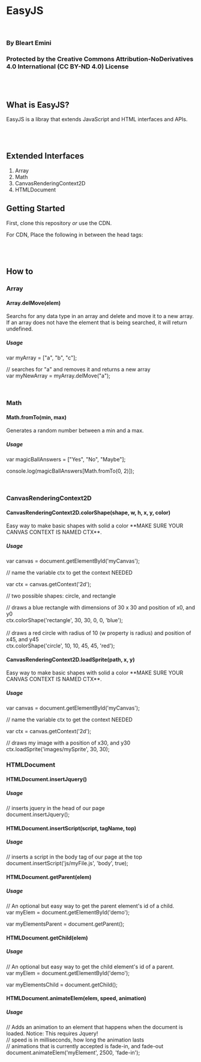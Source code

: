 ﻿﻿﻿﻿<h1>EasyJS</h1><br>
<h3>By Bleart Emini</h3>
<h3>Protected by the Creative Commons Attribution-NoDerivatives 4.0 International (CC BY-ND 4.0) License</h3>
<br><br>

<h2>What is EasyJS?</h2>
<p>EasyJS is a libray that extends JavaScript and HTML interfaces and APIs.</p>

<br><br>
<h2>Extended Interfaces</h2>
<ol>
  <li>Array</li>
  <li>Math</li>
  <li>CanvasRenderingContext2D</li>
  <li>HTMLDocument</li>
</ol>

<h2>Getting Started</h2>
<p>First, clone this repository <i>or</i> use the CDN.</p>
<p>For CDN, Place the following in between the head tags: <script src='https://cdn.jsdelivr.net/gh/BuzzDevDev/EasyJS@1.0.1/EasyJS.min.js'></script>
</p>
<br><br>

<h2>How to</h2>
<h3>Array</h3>
<h4>Array.delMove(elem)</h4>
<p>Searchs for any data type in an array and delete and move it to a new array. If an array does not have the element that is being searched, it will return undefined.</p>
<h5>Usage</h5>
<p>
var myArray = ["a", "b", "c"];

// searches for "a" and removes it and returns a new array <br>
var myNewArray = myArray.delMove("a");
</p>
<br>
<h3>Math</h3>
<h4>Math.fromTo(min, max)</h4>
<p>Generates a random number between a min and a max.</p>
<h5>Usage</h5>
<p>
var magicBallAnswers = ["Yes", "No", "Maybe"];

console.log(magicBallAnswers[Math.fromTo(0, 2)]);
</p>
<br>
<h3>CanvasRenderingContext2D</h3>
<h4>CanvasRenderingContext2D.colorShape(shape, w, h, x, y, color)</h4>
<p>Easy way to make basic shapes with solid a color **MAKE SURE YOUR CANVAS CONTEXT IS NAMED CTX**.</p>
<h5>Usage</h5>
<p>
  
var canvas = document.getElementById('myCanvas'); <br>

// name the variable ctx to get the context NEEDED <br>

var ctx = canvas.getContext('2d'); <br>

// two possible shapes: circle, and rectangle <br>

// draws a blue rectangle with dimensions of 30 x 30 and position of x0, and y0 <br>
ctx.colorShape('rectangle', 30, 30, 0, 0, 'blue'); <br>
<br>
// draws a red circle with radius of 10 (w property is radius) and position of x45, and y45 <br>
ctx.colorShape('circle', 10, 10, 45, 45, 'red'); <br>
</p>
<h4>CanvasRenderingContext2D.loadSprite(path, x, y)</h4>
<p>Easy way to make basic shapes with solid a color **MAKE SURE YOUR CANVAS CONTEXT IS NAMED CTX**.</p>
<h5>Usage</h5>
<p>
  
var canvas = document.getElementById('myCanvas'); <br>

// name the variable ctx to get the context NEEDED <br>

var ctx = canvas.getContext('2d'); <br>

// draws my image with a position of x30, and y30 <br>
ctx.loadSprite('images/mySprite', 30, 30); <br>
</p>
<h3>HTMLDocument</h3>
<h4>HTMLDocument.insertJquery()</h4>
<h5>Usage</h5>
<p>

// inserts jquery in the head of our page <br>
document.insertJquery(); <br>

</p>
<h4>HTMLDocument.insertScript(script, tagName, top)</h4>
<h5>Usage</h5>
<p>

// inserts a script in the body tag of our page at the top <br>
document.insertScript('js/myFile.js', 'body', true); <br>
<h4>HTMLDocument.getParent(elem)</h4>
<h5>Usage</h5>
<p>

// An optional but easy way to get the parent element's id of a child. <br>
var myElem = document.getElementById('demo'); <br>

var myElementsParent = document.getParent(); <br>

</p>
<h4>HTMLDocument.getChild(elem)</h4>
<h5>Usage</h5>
<p>  

// An optional but easy way to get the child element's id of a parent. <br>
var myElem = document.getElementById('demo'); <br>

var myElementsChild = document.getChild(); <br>

</p>
<h4>HTMLDocument.animateElem(elem, speed, animation)</h4>
<h5>Usage</h5>
<p>  

// Adds an animation to an element that happens when the document is loaded. Notice: This requires Jquery! <br>
// speed is in milliseconds, how long the animation lasts <br>
// animations that is currently accepted is fade-in, and fade-out <br>
document.animateElem('myElement', 2500, 'fade-in'); <br>

</p>
